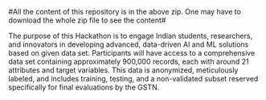 #All the content of this repository is in the above zip. One may have to download the whole zip file to see the content#

The purpose of this Hackathon is to engage Indian students, researchers, and innovators in developing advanced, data-driven AI and ML solutions based on given data set. 
Participants will have access to a comprehensive data set containing approximately 900,000 records, each with around 21 attributes and target variables. 
This data is anonymized, meticulously labeled, and includes training, testing, and a non-validated subset reserved specifically for final evaluations by the GSTN.
